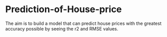 # Prediction-of-House-price
The aim is to build a model that can predict house prices with the greatest accuracy possible by seeing the r2 and RMSE values.
